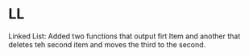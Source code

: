 # LL
Linked List: Added two functions that output firt Item and another that deletes teh second item and moves the third to the second.
